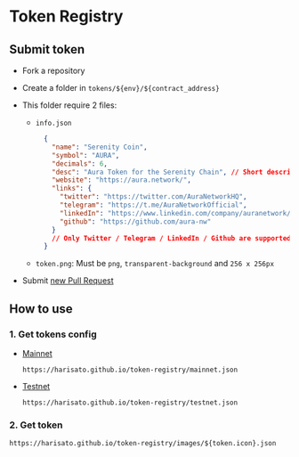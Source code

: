 # Token Registry

## Submit token

- Fork a repository
- Create a folder in `tokens/${env}/${contract_address}`
- This folder require 2 files:

  - `info.json`

    ```json
      {
        "name": "Serenity Coin",
        "symbol": "AURA",
        "decimals": 6,
        "desc": "Aura Token for the Serenity Chain", // Short description
        "website": "https://aura.network/",
        "links": {  
          "twitter": "https://twitter.com/AuraNetworkHQ",
          "telegram": "https://t.me/AuraNetworkOfficial",
          "linkedIn": "https://www.linkedin.com/company/auranetwork/",
          "github": "https://github.com/aura-nw"
        }
        // Only Twitter / Telegram / LinkedIn / Github are supported
      }
    ```

  - `token.png`: Must be `png`, `transparent-background` and `256 x 256px`

- Submit [new Pull Request](https://github.com/harisato/token-registry/pulls)

## How to use

### 1. Get tokens config

- [Mainnet](https://harisato.github.io/token-registry/mainnet.json)

  `https://harisato.github.io/token-registry/mainnet.json`

- [Testnet](https://harisato.github.io/token-registry/testnet.json)

  `https://harisato.github.io/token-registry/testnet.json`

### 2. Get token

  `https://harisato.github.io/token-registry/images/${token.icon}.json`
